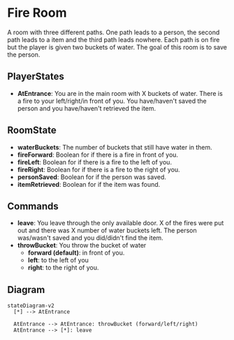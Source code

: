 # Fire Room

A room with three different paths.
One path leads to a person, the second path leads to a item and the third path leads nowhere.
Each path is on fire but the player is given two buckets of water.
The goal of this room is to save the person.

## PlayerStates

- **AtEntrance**: You are in the main room with X buckets of water.
  There is a fire to your left/right/in front of you.
  You have/haven't saved the person and you have/haven't retrieved the item.

## RoomState

- **waterBuckets**: The number of buckets that still have water in them.
- **fireForward**: Boolean for if there is a fire in front of you.
- **fireLeft**: Boolean for if there is a fire to the left of you.
- **fireRight**: Boolean for if there is a fire to the right of you.
- **personSaved**: Boolean for if the person was saved.
- **itemRetrieved**: Boolean for if the item was found.

## Commands

- **leave**: You leave through the only available door.
  X of the fires were put out and there was X number of water buckets left.
  The person was/wasn't saved and you did/didn't find the item.
- **throwBucket**: You throw the bucket of water
  - **forward (default)**: in front of you.
  - **left**: to the left of you
  - **right**: to the right of you.

## Diagram

```mermaid
stateDiagram-v2
  [*] --> AtEntrance

  AtEntrance --> AtEntrance: throwBucket (forward/left/right)
  AtEntrance --> [*]: leave
```
